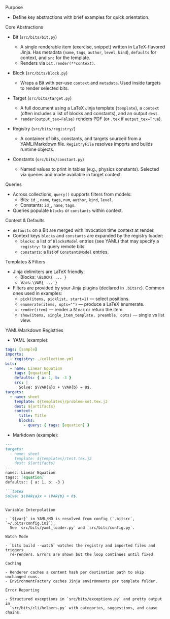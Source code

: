 Purpose

- Define key abstractions with brief examples for quick orientation.

Core Abstractions

- Bit (`src/bits/bit.py`)
  - A single renderable item (exercise, snippet) written in LaTeX-flavored
    Jinja. Has metadata (`name`, `tags`, `author`, `level`, `kind`),
    `defaults` for context, and `src` for the template.
  - Renders via `bit.render(**context)`.

- Block (`src/bits/block.py`)
  - Wraps a Bit with per-use `context` and `metadata`. Used inside targets
    to render selected bits.

- Target (`src/bits/target.py`)
  - A full document using a LaTeX Jinja template (`template`), a `context`
    (often includes a list of blocks and constants), and an output `dest`.
  - `render(output_tex=False)` renders PDF (or `.tex` if `output_tex=True`).

- Registry (`src/bits/registry/`)
  - A container of bits, constants, and targets sourced from a YAML/Markdown
    file. `RegistryFile` resolves imports and builds runtime objects.

- Constants (`src/bits/constant.py`)
  - Named values to print in tables (e.g., physics constants). Selected via
    queries and made available in target context.

Queries

- Across collections, `query()` supports filters from models:
  - Bits: `id_`, `name`, `tags`, `num`, `author`, `kind`, `level`.
  - Constants: `id_`, `name`, `tags`.
- Queries populate `blocks` or `constants` within context.

Context & Defaults

- `defaults` on a Bit are merged with invocation time context at render.
- Context keys `blocks` and `constants` are expanded by the registry loader:
  - `blocks`: a list of `BlocksModel` entries (see YAML) that may specify a
    `registry:` to query remote bits.
  - `constants`: a list of `ConstantsModel` entries.

Templates & Filters

- Jinja delimiters are LaTeX friendly:
  - Blocks: `\BLOCK{ ... }`
  - Vars: `\VAR{ ... }`
- Filters are provided by your Jinja plugins (declared in `.bitsrc`). Common ones used in examples:
  - `pick(items, picklist, start=1)` — select positions.
  - `enumerate(items, opts="")` — produce a LaTeX enumerate.
  - `render(item)` — render a `Block` or return the item.
  - `show(items, single_item_template, preamble, opts)` — single vs list view.

YAML/Markdown Registries

- YAML (example):

```yaml
tags: [sample]
imports:
  - registry: ./collection.yml
bits:
  - name: Linear Equation
    tags: [equation]
    defaults: { a: 1, b: -3 }
    src: |
      Solve: $\VAR{a}x + \VAR{b} = 0$.
targets:
  - name: sheet
    template: ${templates}/problem-set.tex.j2
    dest: ${artifacts}
    context:
      title: Title
      blocks:
        - query: { tags: [equation] }
```

- Markdown (example):

```markdown
---
targets:
  - name: sheet
    template: ${templates}/test.tex.j2
    dest: ${artifacts}
---
name:: Linear Equation
tags:: [equation]
defaults:: { a: 1, b: -3 }

```latex
Solve: $\VAR{a}x + \VAR{b} = 0$.
```
```

Variable Interpolation

- `${var}` in YAML/MD is resolved from config (`.bitsrc`, `~/.bits/config.ini`).
  See `src/bits/yaml_loader.py` and `src/bits/config.py`.

Watch Mode

- `bits build --watch` watches the registry and imported files and triggers
  re-renders. Errors are shown but the loop continues until fixed.

Caching

- Renderer caches a content hash per destination path to skip unchanged runs.
- EnvironmentFactory caches Jinja environments per template folder.

Error Reporting

- Structured exceptions in `src/bits/exceptions.py` and pretty output in
  `src/bits/cli/helpers.py` with categories, suggestions, and cause chains.
